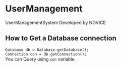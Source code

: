 # UserManagement
UserManagementSystem Developed by NOVICE 

## How to Get a Database connection
`Database db = Database.getDatabase();`  
`Connection con = db.getConnection();`  
You can Query using `con` variable.
